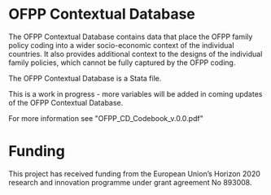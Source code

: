 # OFPP Contextual Database

The OFPP Contextual Database contains data that place the OFPP family policy coding into a wider socio-economic context of the individual countries. It also provides additional context to the designs of the individual family policies, which cannot be fully captured by the OFPP coding.

The OFPP Contextual Database is a Stata file.

This is a work in progress - more variables will be added in coming updates of the OFPP Contextual Database.

For more information see "OFPP_CD_Codebook_v.0.0.pdf"

# Funding #
This project has received funding from the European Union’s Horizon 2020 research and innovation programme under grant agreement No 893008.
